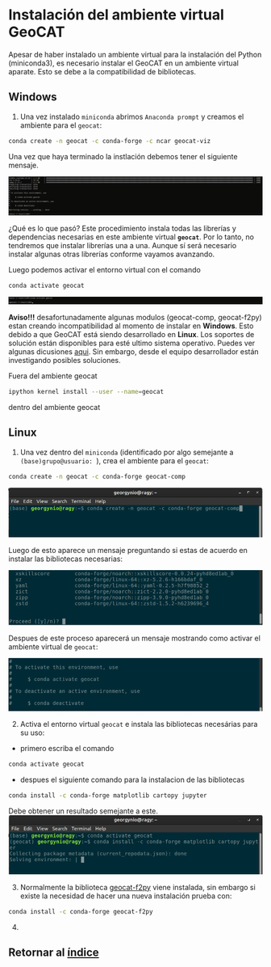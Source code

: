 # Instalación del ambiente virtual GeoCAT

Apesar de haber instalado un ambiente virtual para la instalación del Python (miniconda3), es necesario instalar el GeoCAT en un ambiente virtual aparate. Esto se debe a la compatibilidad de bibliotecas.

## **Windows**
1. Una vez instalado `miniconda` abrimos `Anaconda prompt` y creamos el ambiente para el `geocat`:

```bash
conda create -n geocat -c conda-forge -c ncar geocat-viz
```
Una vez que haya terminado la instlación debemos tener el siguiente mensaje.

![](./figs_windows/geocat_viz.png)

¿Qué es lo que pasó? Este procedimiento instala todas las librerías y dependencias necesarias en este ambiente virtual **`geocat`**. Por lo tanto, no tendremos que instalar librerías una a una. Aunque sí será necesario instalar algunas otras librerías conforme vayamos avanzando. 

Luego podemos activar el entorno virtual con el comando

```bash
conda activate geocat
```

![](./figs_windows/gecat_activate.png)

**Aviso!!!** desafortunadamente algunas modulos (geocat-comp, geocat-f2py) estan creando incompatibilidad al momento de instalar en **Windows**. Esto debido a que GeoCAT está siendo desarrollado en **Linux**. Los soportes de solución están disponibles para esté ultimo sistema operativo. Puedes ver algunas dicusiones [aqui](https://github.com/NCAR/geocat-comp/issues/131). Sin embargo, desde el equipo desarrollador están investigando posibles soluciones. 

Fuera del ambiente geocat

```bash
ipython kernel install --user --name=geocat
```

dentro del ambiente geocat

## **Linux**
1. Una vez dentro del `miniconda` (identificado por algo semejante a `(base)grupo@usuario: `), crea el ambiente para el `geocat`:
```bash
conda create -n geocat -c conda-forge geocat-comp
```

![](./figs_linux/ambiente_geocat.png)

Luego de esto aparece un mensaje preguntando si estas de acuerdo en instalar las bibliotecas necesarias:

![](./figs_linux/geocat_yes.png)

Despues de este proceso aparecerá un mensaje mostrando como activar el ambiente virtual de `geocat`:

![](./figs_linux/activate_geocat.png)


2. Activa el entorno virtual `geocat` e instala las bibliotecas necesárias para su uso:
- primero escriba el comando
```bash
conda activate geocat
```
- despues el siguiente comando para la instalacion de las bibliotecas

```bash
conda install -c conda-forge matplotlib cartopy jupyter
```

Debe obtener un resultado semejante a este.
![](./figs_linux/install_bibs_geocat.png)

3. Normalmente la biblioteca [geocat-f2py](https://geocat-f2py.readthedocs.io/en/latest/installation.html) viene instalada, sin embargo si existe la necesidad de hacer una nueva instalación prueba con:

```bash
conda install -c conda-forge geocat-f2py
```

4. 


## Retornar al [índice](./../indice.md)